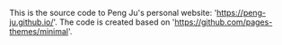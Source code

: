 This is the source code to Peng Ju's personal website: 'https://peng-ju.github.io/'. 
The code is created based on 'https://github.com/pages-themes/minimal'.

